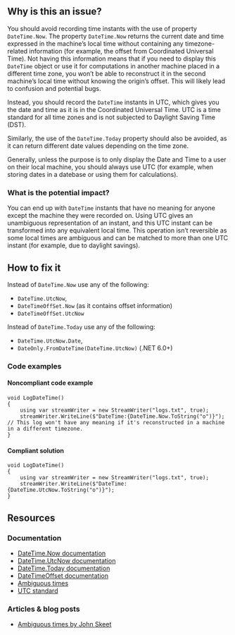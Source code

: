 ## Why is this an issue?

You should avoid recording time instants with the use of property `DateTime.Now`. The property `DateTime.Now` returns the
current date and time expressed in the machine’s local time without containing any timezone-related information (for example, the offset from
Coordinated Universal Time). Not having this information means that if you need to display this `DateTime` object or use it for
computations in another machine placed in a different time zone, you won’t be able to reconstruct it in the second machine’s local time without
knowing the origin’s offset. This will likely lead to confusion and potential bugs.

Instead, you should record the `DateTime` instants in UTC, which gives you the date and time as it is in the Coordinated Universal Time.
UTC is a time standard for all time zones and is not subjected to Daylight Saving Time (DST).

Similarly, the use of the `DateTime.Today` property should also be avoided, as it can return different date values depending on the time
zone.

Generally, unless the purpose is to only display the Date and Time to a user on their local machine, you should always use UTC (for example, when
storing dates in a datebase or using them for calculations).

### What is the potential impact?

You can end up with `DateTime` instants that have no meaning for anyone except the machine they were recorded on. Using UTC gives an
unambiguous representation of an instant, and this UTC instant can be transformed into any equivalent local time. This operation isn’t reversible as
some local times are ambiguous and can be matched to more than one UTC instant (for example, due to daylight savings).

## How to fix it

Instead of `DateTime.Now` use any of the following:

- `DateTime.UtcNow`,
- `DateTimeOffSet.Now` (as it contains offset information)
- `DateTimeOffSet.UtcNow`

Instead of `DateTime.Today` use any of the following:

- `DateTime.UtcNow.Date`,
- `DateOnly.FromDateTime(DateTime.UtcNow)` (.NET 6.0+)

### Code examples

#### Noncompliant code example

    void LogDateTime()
    {
        using var streamWriter = new StreamWriter("logs.txt", true);
        streamWriter.WriteLine($"DateTime:{DateTime.Now.ToString("o")}"); // This log won't have any meaning if it's reconstructed in a machine in a different timezone.
    }

#### Compliant solution

    void LogDateTime()
    {
        using var streamWriter = new StreamWriter("logs.txt", true);
        streamWriter.WriteLine($"DateTime:{DateTime.UtcNow.ToString("o")}");
    }

## Resources

### Documentation

- [DateTime.Now documentation](https://learn.microsoft.com/en-us/dotnet/api/system.datetime.now)
- [DateTime.UtcNow documentation](https://learn.microsoft.com/en-us/dotnet/api/system.datetime.utcnow)
- [DateTime.Today documentation](https://learn.microsoft.com/en-us/dotnet/api/system.datetime.today)
- [DateTimeOffset documentation](https://learn.microsoft.com/en-us/dotnet/api/system.datetimeoffset)
- [Ambiguous times](https://learn.microsoft.com/en-us/dotnet/standard/datetime/resolve-ambiguous-times)
- [UTC standard](https://www.timeanddate.com/time/zone/timezone/utc)

### Articles & blog posts

- [Ambiguous times by John Skeet](https://stackoverflow.com/a/2580518)